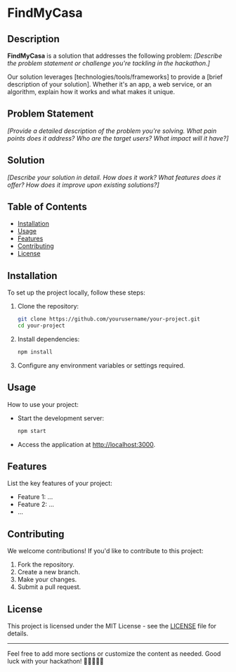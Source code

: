 # FindMyCasa


## Description

**FindMyCasa** is a solution that addresses the following problem: _[Describe the problem statement or challenge you're tackling in the hackathon.]_

Our solution leverages [technologies/tools/frameworks] to provide a [brief description of your solution]. Whether it's an app, a web service, or an algorithm, explain how it works and what makes it unique.

## Problem Statement

_[Provide a detailed description of the problem you're solving. What pain points does it address? Who are the target users? What impact will it have?]_

## Solution

_[Describe your solution in detail. How does it work? What features does it offer? How does it improve upon existing solutions?]_

## Table of Contents

- [Installation](#installation)
- [Usage](#usage)
- [Features](#features)
- [Contributing](#contributing)
- [License](#license)

## Installation

To set up the project locally, follow these steps:

1. Clone the repository:

   ```bash
   git clone https://github.com/yourusername/your-project.git
   cd your-project
   ```

2. Install dependencies:

   ```bash
   npm install
   ```

3. Configure any environment variables or settings required.

## Usage

How to use your project:

- Start the development server:

  ```bash
  npm start
  ```

- Access the application at [http://localhost:3000](http://localhost:3000).

## Features

List the key features of your project:

- Feature 1: ...
- Feature 2: ...
- ...

## Contributing

We welcome contributions! If you'd like to contribute to this project:

1. Fork the repository.
2. Create a new branch.
3. Make your changes.
4. Submit a pull request.

## License

This project is licensed under the MIT License - see the [LICENSE](LICENSE) file for details.

---

Feel free to add more sections or customize the content as needed. Good luck with your hackathon! 🚀👩‍💻👨‍💻
